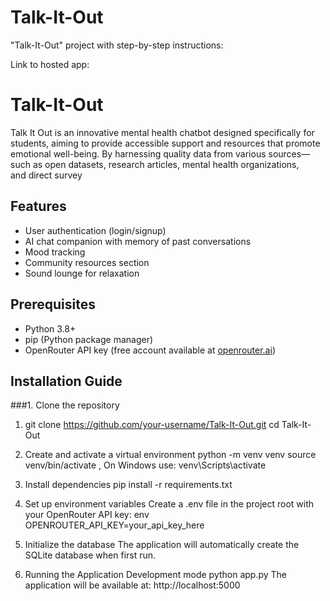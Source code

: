 # Talk-It-Out

 "Talk-It-Out" project with step-by-step instructions:

Link to hosted app:

# Talk-It-Out
Talk It Out is an innovative mental health chatbot designed specifically for students, aiming to provide accessible support and resources that promote emotional well-being. By harnessing quality data from various sources—such as open datasets, research articles, mental health organizations, and direct survey

## Features

- User authentication (login/signup)
- AI chat companion with memory of past conversations
- Mood tracking
- Community resources section
- Sound lounge for relaxation

## Prerequisites

- Python 3.8+
- pip (Python package manager)
- OpenRouter API key (free account available at [openrouter.ai](https://openrouter.ai))

## Installation Guide

###1. Clone the repository

1. git clone https://github.com/your-username/Talk-It-Out.git
cd Talk-It-Out

2. Create and activate a virtual environment
python -m venv venv
source venv/bin/activate , On Windows use: venv\Scripts\activate

3. Install dependencies
pip install -r requirements.txt

4. Set up environment variables
Create a .env file in the project root with your OpenRouter API key:
env
OPENROUTER_API_KEY=your_api_key_here

5. Initialize the database
The application will automatically create the SQLite database when first run.

6. Running the Application
Development mode
python app.py
The application will be available at: http://localhost:5000

